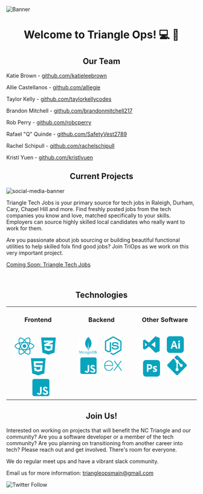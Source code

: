 ![Banner](https://user-images.githubusercontent.com/105134343/172748127-35ae40c5-d8da-4bca-b03e-6934d8eedd49.png)

<h1 align="center" color="white">Welcome to Triangle Ops! 💻 👋</h1>

<h2 align="center" color="white">Our Team</h2>

<p>Katie Brown - <a href="https://github.com/katieleebrown">github.com/katieleebrown</a></p>
<p>Allie Castellanos - <a href="https://github.com/AllieGie">github.com/alliegie</a></p>
<p>Taylor Kelly - <a href="https://github.com/TaylorKellyCodes">github.com/taylorkellycodes</a></p>
<p>Brandon Mitchell - <a href="https://github.com/brandonmitchell217">github.com/brandonmitchell217</a></p>
<p>Rob Perry - <a href="https://github.com/robcperry">github.com/robcperry</a></p>
<p>Rafael "Q" Quinde - <a href="https://github.com/SafetyVest2789">github.com/SafetyVest2789</a></p>
<p>Rachel Schipull - <a href="https://github.com/rachelschipull">github.com/rachelschipull</a></p>
<p>Kristl Yuen - <a href = https://github.com/kristlyuen>github.com/kristlyuen</a></p>

<h2 align="center" color="white">Current Projects</h2>

![social-media-banner](https://user-images.githubusercontent.com/105134343/172748954-eea2e2a5-ac79-419b-bdee-3bc105ec3e07.png)

Triangle Tech Jobs is your primary source for tech jobs in Raleigh, Durham, Cary, Chapel Hill and more. Find freshly posted jobs from the tech companies you know and love, matched specifically to your skills. Employers can source highly skilled local candidates who really want to work for them. 

Are you passionate about job sourcing or building beautiful functional utilities to help skilled folx find good jobs? Join TriOps as we work on this very important project.

[Coming Soon: Triangle Tech Jobs](www.triangletechjobs.com)

<br>
<h2 align="center" color="white">Technologies</h2>

<div align="center">
<table>
	<tr>
		<td valign="top" width="33.3333%">
			<h3 align="center" color="white">Frontend</h2>
			<br>
				<div align="center" >  
					<img src="https://raw.githubusercontent.com/Ethodeus/readme-assets/95f529c0d5e9fad6c9a4b40039b6a4cc805bba11/GitHub%20Profile/Tech%20Skills/react.svg" alt="React" height="52" />
						&nbsp&nbsp&nbsp
					<img  src="https://raw.githubusercontent.com/Ethodeus/readme-assets/95f529c0d5e9fad6c9a4b40039b6a4cc805bba11/GitHub%20Profile/Tech%20Skills/css3-alt.svg" alt="CSS3" height="52" />
						&nbsp&nbsp&nbsp
					<img  src="https://raw.githubusercontent.com/Ethodeus/readme-assets/95f529c0d5e9fad6c9a4b40039b6a4cc805bba11/GitHub%20Profile/Tech%20Skills/html5.svg" alt="HTML5" height="52" />
						<br>
					&nbsp&nbsp&nbsp&nbsp<img  src="https://raw.githubusercontent.com/Ethodeus/readme-assets/95f529c0d5e9fad6c9a4b40039b6a4cc805bba11/GitHub%20Profile/Tech%20Skills/js-square.svg" alt="JavaScript" height="52" />  
					</div>
			</td>
			<td valign="top" width="33.3333%">
				<h3 align="center" color="white">Backend</h2>
				<br>
				<div align="center">
					&nbsp
					<img  src="https://raw.githubusercontent.com/Ethodeus/readme-assets/95f529c0d5e9fad6c9a4b40039b6a4cc805bba11/GitHub%20Profile/Tech%20Skills/mongodb.svg" alt="MongoDB" height="50" />  
					&nbsp&nbsp&nbsp
					<img  src="https://raw.githubusercontent.com/Ethodeus/readme-assets/95f529c0d5e9fad6c9a4b40039b6a4cc805bba11/GitHub%20Profile/Tech%20Skills/node-js.svg" alt="Node.js" height="50" /> 
					&nbsp&nbsp&nbsp
					<img  src="https://raw.githubusercontent.com/Ethodeus/readme-assets/95f529c0d5e9fad6c9a4b40039b6a4cc805bba11/GitHub%20Profile/Tech%20Skills/js-square.svg" alt="JavaScript" height="50" /> 
					&nbsp&nbsp&nbsp
					<img  src="https://raw.githubusercontent.com/Ethodeus/readme-assets/95f529c0d5e9fad6c9a4b40039b6a4cc805bba11/GitHub%20Profile/Tech%20Skills/expressjs-icon.svg" alt="Express.js" height="50" />
					<br>
					<br>	
				</div>
			</td>
			<td valign="top" width="33.3333%">	
				<h3 align="center" color="white">Other Software</h2>
				<br>
				<div align="center">
					&nbsp
					<img  src="https://raw.githubusercontent.com/Ethodeus/readme-assets/95f529c0d5e9fad6c9a4b40039b6a4cc805bba11/GitHub%20Profile/Tech%20Skills/visual%20studio%20code-687.svg" alt="VS Code" height="44" />  
					&nbsp&nbsp&nbsp
					<img  src="https://raw.githubusercontent.com/Ethodeus/readme-assets/95f529c0d5e9fad6c9a4b40039b6a4cc805bba11/GitHub%20Profile/Tech%20Skills/cdnlogo.com_illustrator.svg" alt="Illustrator" height="44" /> 
					&nbsp&nbsp&nbsp
					<img  src="https://raw.githubusercontent.com/Ethodeus/readme-assets/95f529c0d5e9fad6c9a4b40039b6a4cc805bba11/GitHub%20Profile/Tech%20Skills/cdnlogo.com_photoshop.svg" alt="Photoshop" height="44" />
					&nbsp&nbsp&nbsp
					<img  src="https://raw.githubusercontent.com/Ethodeus/readme-assets/95f529c0d5e9fad6c9a4b40039b6a4cc805bba11/GitHub%20Profile/Tech%20Skills/git-alt.svg" alt="Git" height="60" />     	
				</div>
			</td>
		</tr>
	</table>
</div>

<h2 align="center" color="white">Join Us!</h2>

Interested on working on projects that will benefit the NC Triangle and our community? Are you a software developer or a member of the tech community? Are you planning on transitioning from another career into tech? Please reach out and get involved. There's room for everyone.

We do regular meet ups and have a vibrant slack community.

Email us for more information: triangleopsmain@gmail.com

![Twitter Follow](https://img.shields.io/twitter/follow/TriTechJobsNC?style=social) 
